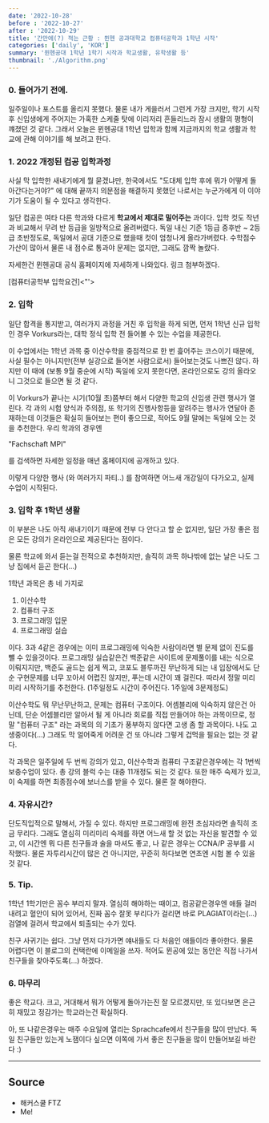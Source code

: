 ```yaml
---
date: '2022-10-28'
before : '2022-10-27'
after : '2022-10-29'
title: '간만에(?) 적는 근황 : 뮌헨 공과대학교 컴퓨터공학과 1학년 시작'
categories: ['daily', 'KOR']
summary: '뮌헨공대 1학년 1학기 시작과 학교생활, 유학생활 등'
thumbnail: './Algorithm.png'
---
```



### 0. 들어가기 전에.

일주일이나 포스트를 올리지 못했다. 물론 내가 게을러서 그런게 가장 크지만, 학기 시작 후 신입생에게 주어지는 가혹한 스케줄 탓에 
이리저리 흔들리느라 잠시 생활의 평형이 꺠졌던 것 같다. 그래서 오늘은 뮌헨공대 1학년 입학과 함께 지금까지의 학교 생활과 학교에 관해 이야기를 해 보려고 한다.


### 1. 2022 개정된 컴공 입학과정

사실 막 입학한 새내기에게 뭘 묻겠냐만, 한국에서도 "도대체 입학 후에 뭐가 어떻게 돌아간다는거야?" 에 대해 끝까지 의문점을 해결하지 못했던 나로서는 누군가에게 이 이야기가 도움이 
될 수 있다고 생각한다.


일단 컴공은 여타 다른 학과와 다르게 **학교에서 제대로 밀어주는** 과이다. 입학 컷도 작년과 비교해서 무려 반 등급을 일방적으로 올려버렸다. 독일 내신 기준 1등급 중후반 ~ 2등급 초반정도로, 
독일에서 공대 기준으로 했을때 컷이 엄청나게 올라가버렸다. 수학점수 가산이 많아서 물론 내 점수로 통과야 문제는 없지만, 그래도 깜짝 놀랐다.


자세한건 뮌헨공대 공식 홈페이지에 자세하게 나와있다. 링크 첨부하겠다.


[컴퓨터공학부 입학요건]<"'>


###  2. 입학


일단 합격을 통지받고, 여러가지 과정을 거친 후 입학을 하게 되면, 먼저 1학년 신규 입학인 경우 Vorkurs라는, 대학 정식 입학 전 들어볼 수 있는 수업을 제공한다. 


이 수업에서는 1학년 과목 중 이산수학을 중점적으로 한 번 흝어주는 코스이기 때문에, 사실 필수는 아니지만(전부 실강으로 들어본 사람으로서) 들어보는것도 나쁘진 않다.
하지만 이 때에 (보통 9월 중순에 시작) 독일에 오지 못한다면, 온라인으로도 강의 올라오니 그것으로 들으면 될 것 같다.


이 Vorkurs가 끝나는 시기(10월 초)쯤부터 해서 다양한 학교의 신입생 관련 행사가 열린다. 각 과의 시험 양식과 주의점, 또 학기의 진행사항등을 알려주는 행사가 연달아 존재하는데
이것들은 확실히 들어보는 편이 좋으므로, 적어도 9월 말에는 독일에 오는 것을 추천한다. 우리 학과의 경우엔 


"Fachschaft MPI"


를 검색하면 자세한 일정을 매년 홈페이지에 공개하고 있다.


이렇게 다양한 행사 (와 여러가지 파티..) 를 참여하면 어느새 개강일이 다가오고, 실제 수업이 시작된다.


### 3. 입학 후 1학년 생활

이 부분은 나도 아직 새내기이기 때문에 전부 다 안다고 할 순 없지만, 일단 가장 좋은 점은 모든 강의가 온라인으로 제공된다는 점이다.


물론 학교에 와서 듣는걸 전적으로 추천하지만, 솔직히 과목 하나밖에 없는 날은 나도 그냥 집에서 듣곤 한다(...)


1학년 과목은 총 네 가지로


1. 이산수학
2. 컴퓨터 구조
3. 프로그래밍 입문
4. 프로그래밍 실습


이다. 3과 4같은 경우에는 이미 프로그래밍에 익숙한 사람이라면 별 문제 없이 진도를 뺄 수 있을것이다. 프로그래밍 실습같은건 백준같은 사이트에 문제풀이를 내는 식으로 이뤄지지만,
백준도 골드는 쉽게 찍고, 코포도 블루까진 무난하게 되는 내 입장에서도 단순 구현문제를 너무 꼬아서 어렵진 않지만, 푸는데 시간이 꽤 걸린다. 따라서 정말 미리미리 시작하기를 추천한다.
(1주일정도 시간이 주어진다. 1주일에 3문제정도)


이산수학도 뭐 무난무난하고, 문제는 컴퓨터 구조이다. 어셈블리에 익숙하지 않은건 아닌데, 단순 어셈블리만 알아서 될 게 아니라 회로를 직접 만들어야 하는 과목이므로, 정말 "컴퓨터 구조" 라는 과목의
의 기초가 풍부하지 않다면 고생 좀 할 과목이다. 나도 고생중이다(...) 그래도 막 얼어죽게 어려운 건 또 아니라 그렇게 겁먹을 필요는 없는 것 같다.


각 과목은 일주일에 두 번씩 강의가 있고, 이산수학과 컴퓨터 구조같은경우에는 각 1번씩 보충수업이 있다. 총 강의 블럭 수는 대충 11개정도 되는 것 같다. 또한 매주 숙제가 있고, 이 숙제를 하면 최종점수에 보너스를 받을 수 있다. 물론 잘 해야한다.


### 4. 자유시간?

단도직입적으로 말해서, 가질 수 있다. 하지만 프로그래밍에 완전 초심자라면 솔직히 조금 무리다. 그래도 열심히 미리미리 숙제를 하면 어느새 할 것 없는 자신을 발견할 수 있고, 이 시간엔 뭐 다른 친구들과 술을 마셔도 좋고, 나 같은 경우는 CCNA/P 공부를 시작했다. 물론 자투리시간이 많은 건 아니지만, 꾸준히 하다보면 연초엔 시험 볼 수 있을 것 같다.


### 5. Tip.

1학년 1학기만은 꼼수 부리지 말자. 열심히 해야하는 때이고, 컴공같은경우엔 애들 걸러내려고 혈안이 되어 있어서, 진짜 꼼수 잘못 부리다가 걸리면 바로 PLAGIAT이라는(...) 검열에 걸려서 학교에서 퇴출되는 수가 있다.


친구 사귀기는 쉽다. 그냥 먼저 다가가면 얘내들도 다 처음인 애들이라 좋아한다. 물론 어렵다면 이 블로그의 컨택란에 이메일을 쓰자. 적어도 뮌공에 있는 동안은 직접 나가서 친구들을 찾아주도록(...) 하겠다.


### 6. 마무리

좋은 학교다. 크고, 거대해서 뭐가 어떻게 돌아가는진 잘 모르겠지만, 또 있다보면 은근히 재밌고 정감가는 학교라는건 확실하다.


아, 또 나같은경우는 매주 수요일에 열리는 Sprachcafe에서 친구들을 많이 만났다. 독일 친구들만 있는게 노잼이다 싶으면 이쪽에 가서 좋은 친구들을 많이 만들어보길 바란다 :)


 ---
## Source

- 해커스쿨 FTZ
- Me!

